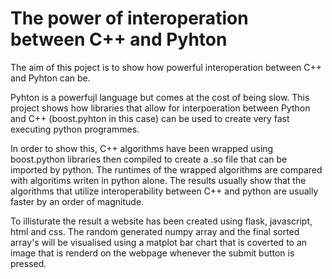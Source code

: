 # The power of interoperation between C++ and Pyhton

The aim of this poject is to show how powerful interoperation between C++ and Pyhton can be.

Pyhton is a powerfujl language but comes at the cost of being slow. This project shows how libraries that allow for interpoeration between Python and C++ (boost.pyhton in this case) can be used to create very fast executing python programmes.

In order to show this, C++ algorithms have been wrapped using boost.python libraries then compiled to create a .so file that can be imported by python. The runtimes of the wrapped algorithms are compared with algoritims writen in python alone. The results usually show that the algorithms that utilize interoperability between C++ and python  are usually faster by an order of magnitude.

To illisturate the result a website has been created using flask, javascript, html and css. The random generated numpy array and the final sorted array's will be visualised using a matplot bar chart that is coverted to an image that is renderd on the webpage whenever the submit button is pressed.

